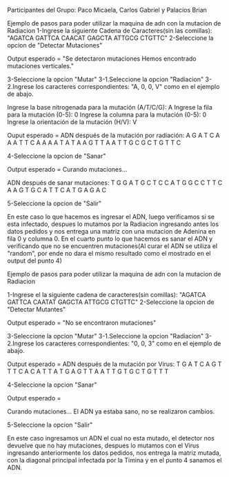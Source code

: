 Participantes del Grupo: Paco Micaela, Carlos Gabriel y Palacios Brian

Ejemplo de pasos para poder utilizar la maquina de adn con la mutacion de Radiacion
1-Ingrese la siguiente Cadena de Caracteres(sin las comillas): "AGATCA GATTCA CAACAT GAGCTA ATTGCG CTGTTC"
2-Seleccione la opcion de "Detectar Mutaciones"

Output esperado = 
"Se detectaron mutaciones 
Hemos encontrado mutaciones verticales."

3-Seleccione la opcion "Mutar"
3-1.Seleccione la opcion "Radiacion"
3-2.Ingrese los caracteres correspondientes: "A, 0, 0, V" como en el ejemplo de abajo.

Ingrese la base nitrogenada para la mutación (A/T/C/G): A
Ingrese la fila para la mutación (0-5): 0
Ingrese la columna para la mutación (0-5): 0
Ingrese la orientación de la mutación (H/V): V

Ouput esperado =
ADN después de la mutación por radiación:
A G A T C A
A A T T C A
A A A T A T
A A G T T A
A T T G C G
C T G T T C

4-Seleccione la opcion de "Sanar"

Output esperado = 
Curando mutaciones...

ADN después de sanar mutaciones:
T G G A T G
C T C C A T
G G C C T T
C A A G T G
C A T T C A
T G A G A C

5-Seleccione la opcion de "Salir"

En este caso lo que hacemos es ingresar el ADN, luego verificamos si se esta infectado, despues lo mutamos
por la Radiacion ingresando antes los datos pedidos y nos entrega una matriz con una mutacion de Adenina en
fila 0 y columna 0.
En el cuarto punto lo que hacemos es sanar el ADN y verificando que no se encuentren mutaciones(Al curar el
ADN se utiliza el "random", por ende no dara el mismo resultado como el mostrado en el output del punto 4)

Ejemplo de pasos para poder utilizar la maquina de adn con la mutacion de Radiacion

1-Ingrese el la siguiente cadena de caracteres(sin comillas): "AGATCA GATTCA CAATAT GAGCTA ATTGCG CTGTTC"
2-Seleccione la opcion de "Detectar Mutantes"

Output esperado = "No se encontraron mutaciones"

3-Seleccione la opcion "Mutar"
3-1.Seleccione la opcion "Radiacion"
3-2.Ingrese los caracteres correspondientes: "0, 0, 3" como en el ejemplo de abajo.

Output esperado = 
ADN después de la mutación por Virus:
T G A T C A
G T T T C A
C A T T A T
G A G T T A
A T T G T G
C T G T T T

4-Seleccione la opcion "Sanar"

Output esperado = 

Curando mutaciones...
El ADN ya estaba sano, no se realizaron cambios.

5-Seleccione la opcion "Salir"

En este caso ingresamos un ADN el cual no esta mutado, el detector nos devuelve que no hay mutaciones, despues lo
mutamos con el Virus ingresando anteriormente los datos pedidos, nos entrega la matriz mutada, con la diagonal 
principal infectada por la Timina y en el punto 4 sanamos el ADN.